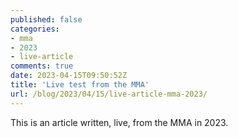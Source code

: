 ```yaml
---
published: false
categories:
- mma
- 2023
- live-article
comments: true
date: 2023-04-15T09:50:52Z
title: 'Live test from the MMA'
url: /blog/2023/04/15/live-article-mma-2023/
---
```


This is an article written, live, from the MMA in 2023.

